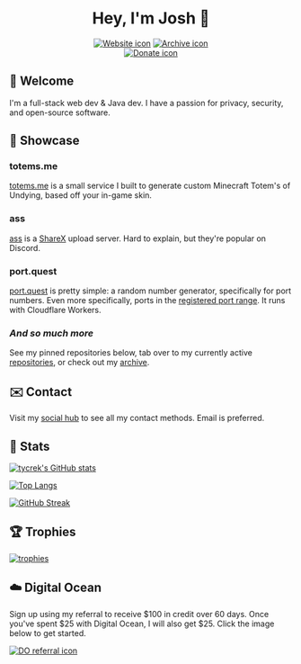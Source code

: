 <div align="center">

# Hey, I'm Josh :rocket:

[![Website icon]][Website]
[![Archive icon]][Archive]
<br>
[![Donate icon]][Donate]

</div>

## :wave: Welcome

I'm a full-stack web dev & Java dev. I have a passion for privacy, security, and open-source software.

## :gem: Showcase

### totems.me

[totems.me] is a small service I built to generate custom Minecraft Totem's of Undying, based off your in-game skin.

### ass

[ass] is a [ShareX] upload server. Hard to explain, but they're popular on Discord.

### port.quest

[port.quest] is pretty simple: a random number generator, specifically for port numbers. Even more specifically, ports in the [registered port range][ports]. It runs with Cloudflare Workers.

### *And so much more*

See my pinned repositories below, tab over to my currently active [repositories], or check out my [archive].

## :envelope: Contact

Visit my [social hub] to see all my contact methods. Email is preferred.

## :book: Stats

[![tycrek's GitHub stats]][stats repo]

[![Top Langs]][stats repo]

[![GitHub Streak]][streaks]

## :trophy: Trophies

[![trophies]][trophy repo]

## :cloud: Digital Ocean

Sign up using my referral to receive $100 in credit over 60 days. Once you've spent $25 with Digital Ocean, I will also get $25. Click the image below to get started.

[![DO referral icon]][DO referral]

<!---- Links ---->
<!-- Header -->
[Website]: https://jmoore.dev/
[Archive]: https://github.com/tycrek-archive
[Donate]: https://www.patreon.com/tycrek
[Followers]: https://github.com/tycrek?tab=followers
[Website icon]: https://img.shields.io/badge/-Check%20out%20my%20website-D50000
[Archive icon]: https://img.shields.io/badge/-Visit%20my%20project%20archive-A50000
[Donate icon]: https://img.shields.io/badge/Support%20me%20on-Patreon-FF424D?logo=patreon
[Followers icon]: https://img.shields.io/github/followers/tycrek?style=social
<!-- Showcase -->
[totems.me]: https://totems.me
[ass]: https://github.com/tycrek/ass
[ShareX]: https://getsharex.com/
[port.quest]: https://port.quest/
[ports]: https://en.wikipedia.org/wiki/Registered_port
[repositories]: https://github.com/tycrek?tab=repositories&q=&sort=stargazers
<!-- Stats & trophies -->
[tycrek's GitHub stats]: https://github-readme-stats.vercel.app/api?username=tycrek&count_private=true&show_icons=true&theme=dracula&hide_border=true&custom_title=tycrek%27s%20GitHub%20Stats
[Top Langs]: https://github-readme-stats.vercel.app/api/top-langs/?username=tycrek&langs_count=10&layout=compact&theme=dracula&hide_border=true&card_width=445
[GitHub Streak]: https://github-readme-streak-stats.herokuapp.com?user=tycrek&theme=dracula&hide_border=true
[streaks]: https://git.io/streak-stats
[stats repo]: https://github.com/anuraghazra/github-readme-stats
[trophies]: https://github-profile-trophy.vercel.app/?username=tycrek&theme=dracula&title=Stars,Commit,Issues,Followers,PullRequest&margin-w=10&margin-h=10&row=2&column=3&no-frame=true
[trophy repo]: https://github.com/ryo-ma/github-profile-trophy
<!-- Other -->
[social hub]: https://tycrek.com
[DO referral]: https://www.digitalocean.com/?refcode=1588de8d402c&utm_campaign=Referral_Invite&utm_medium=Referral_Program&utm_source=badge
[DO referral icon]: https://web-platforms.sfo2.digitaloceanspaces.com/WWW/Badge%203.svg
